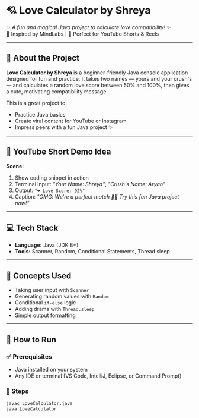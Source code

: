 # 💘 Love Calculator by Shreya  
✨ *A fun and magical Java project to calculate love compatibility!* ✨  
🎯 Inspired by MindLabs | 🎥 Perfect for YouTube Shorts & Reels

---

## 🌟 About the Project

**Love Calculator by Shreya** is a beginner-friendly Java console application designed for fun and practice. It takes two names — yours and your crush's — and calculates a random love score between 50% and 100%, then gives a cute, motivating compatibility message.

This is a great project to:
- Practice Java basics
- Create viral content for YouTube or Instagram
- Impress peers with a fun Java project ✨

---

## 🎥 YouTube Short Demo Idea

**Scene:**  
1. Show coding snippet in action  
2. Terminal input: *"Your Name: Shreya"*, *"Crush's Name: Aryan"*  
3. Output: `"❤️ Love Score: 92%"`  
4. Caption: *"OMG! We're a perfect match 💑✨ Try this fun Java project now!"*

---

## 💻 Tech Stack

- **Language:** Java (JDK 8+)
- **Tools:** Scanner, Random, Conditional Statements, Thread.sleep

---

## 🧠 Concepts Used

- Taking user input with `Scanner`
- Generating random values with `Random`
- Conditional `if-else` logic
- Adding drama with `Thread.sleep`
- Simple output formatting

---

## 🚀 How to Run

### ✅ Prerequisites
- Java installed on your system
- Any IDE or terminal (VS Code, IntelliJ, Eclipse, or Command Prompt)

### 🔧 Steps
```bash
javac LoveCalculator.java
java LoveCalculator
